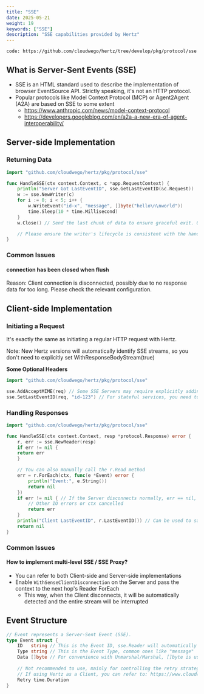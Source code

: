 ```yaml
---
title: "SSE"
date: 2025-05-21
weight: 19
keywords: ["SSE"]
description: "SSE capabilities provided by Hertz"
---
```

```code: https://github.com/cloudwego/hertz/tree/develop/pkg/protocol/sse```

## What is Server-Sent Events (SSE)

- SSE is an HTML standard used to describe the implementation of browser EventSource API. Strictly speaking, it's not an HTTP protocol.
- Popular protocols like Model Context Protocol (MCP) or Agent2Agent (A2A) are based on SSE to some extent
  - https://www.anthropic.com/news/model-context-protocol
  - https://developers.googleblog.com/en/a2a-a-new-era-of-agent-interoperability/

## Server-side Implementation

### Returning Data

```go
import "github.com/cloudwego/hertz/pkg/protocol/sse"

func HandleSSE(ctx context.Context, c *app.RequestContext) {
    println("Server Got LastEventID", sse.GetLastEventID(&c.Request))
    w := sse.NewWriter(c)
    for i := 0; i < 5; i++ {
        w.WriteEvent("id-x", "message", []byte("hello\n\nworld"))
        time.Sleep(10 * time.Millisecond)
    }
    w.Close() // Send the last chunk of data to ensure graceful exit. Optional, Hertz will automatically call it after the Handler returns.

    // Please ensure the writer's lifecycle is consistent with the handler. Don't use it asynchronously in the background.
}
```

### Common Issues

#### connection has been closed when flush

Reason:
Client connection is disconnected, possibly due to no response data for too long. Please check the relevant configuration.

## Client-side Implementation

### Initiating a Request

It's exactly the same as initiating a regular HTTP request with Hertz.

Note: New Hertz versions will automatically identify SSE streams, so you don't need to explicitly set WithResponseBodyStream(true)

**Some Optional Headers**

```go
import "github.com/cloudwego/hertz/pkg/protocol/sse"

sse.AddAcceptMIME(req) // Some SSE Servers may require explicitly adding Accept: text/event-stream
sse.SetLastEventID(req, "id-123") // For stateful services, you need to tell the Server through SetLastEventID
```

### Handling Responses

```go
import "github.com/cloudwego/hertz/pkg/protocol/sse"

func HandleSSE(ctx context.Context, resp *protocol.Response) error {
    r, err := sse.NewReader(resp)
    if err != nil {
    return err
    }

    // You can also manually call the r.Read method
    err = r.ForEach(ctx, func(e *Event) error {
        println("Event:", e.String())
        return nil
    })
    if err != nil { // If the Server disconnects normally, err == nil, no error will be reported
        // Other IO errors or ctx cancelled
        return err
    }
    println("Client LastEventID", r.LastEventID()) // Can be used to save the last received Event ID
    return nil
}
```

### Common Issues

#### How to implement multi-level SSE / SSE Proxy?

- You can refer to both Client-side and Server-side implementations
- Enable `WithSenseClientDisconnection` on the Server and pass the context to the next hop's Reader ForEach
  - This way, when the Client disconnects, it will be automatically detected and the entire stream will be interrupted

## Event Structure

```go
// Event represents a Server-Sent Event (SSE).
type Event struct {
    ID   string // This is the Event ID, sse.Reader will automatically record the last Event ID, which can be obtained using LastEventID()
    Type string // This is the Event Type, common ones like "message"
    Data []byte // For convenience with Unmarshal/Marshal, []byte is used here, but according to the spec, this field must be a utf8 string
    
    // Not recommended to use, mainly for controlling the retry strategy of the browser's SourceEvent.
    // If using Hertz as a Client, you can refer to: https://www.cloudwego.io/docs/hertz/tutorials/basic-feature/retry/
    Retry time.Duration
}
```
